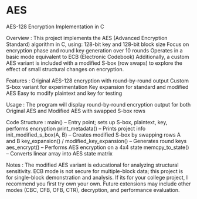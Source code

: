 # AES
AES-128 Encryption Implementation in C 

Overview :
This project implements the AES (Advanced Encryption Standard) algorithm in C, using: 
128-bit key and 128-bit block size 
Focus on encryption phase and round key generation over 10 rounds 
Operates in a basic mode equivalent to ECB (Electronic Codebook) 
Additionally, a custom AES variant is included with a modified S-box (row swaps) to explore the effect of small structural changes on encryption. 

Features : 
Original AES-128 encryption with round-by-round output 
Custom S-box variant for experimentation 
Key expansion for standard and modified AES 
Easy to modify plaintext and key for testing 

Usage : 
The program will display round-by-round encryption output for both Original AES and Modified AES with swapped S-box rows  

Code Structure :
main() – Entry point; sets up S-box, plaintext, key, performs encryption 
print_metadata() – Prints project info 
init_modified_s_box(A, B) – Creates modified S-box by swapping rows A and B 
key_expansion() / modified_key_expansion() – Generates round keys 
aes_encrypt() – Performs AES encryption on a 4x4 state 
memcpy_to_state() – Converts linear array into AES state matrix  

Notes :
The modified AES variant is educational for analyzing structural sensitivity. 
ECB mode is not secure for multiple-block data; this project is for single-block demonstration and analysis.
If its for your college project, I recommend you first try own your own.
Future extensions may include other modes (CBC, CFB, OFB, CTR), decryption, and performance evaluation. 
